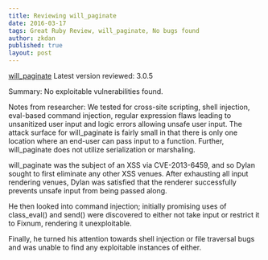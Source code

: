 ```yaml
---
title: Reviewing will_paginate
date: 2016-03-17
tags: Great Ruby Review, will_paginate, No bugs found
author: zkdan
published: true
layout: post
---
```

[will_paginate](https://github.com/mislav/will_paginate)
Latest version reviewed: 3.0.5

Summary: No exploitable vulnerabilities found.

Notes from researcher:
We tested for cross-site scripting, shell injection, eval-based command injection, regular expression flaws leading to unsanitized user input and logic errors allowing unsafe user input. The attack surface for will_paginate is fairly small in that there is only one location where an end-user can pass input to a function. Further, will_paginate does not utilize serialization or marshaling.

will_paginate was the subject of an XSS via CVE-2013-6459, and so Dylan sought to first eliminate any other XSS venues. After exhausting all input rendering venues, Dylan was satisfied that the renderer successfully prevents unsafe input from being passed along.

He then looked into command injection; initially promising uses of class_eval() and send() were discovered to either not take input or restrict it to Fixnum, rendering it unexploitable.

Finally, he turned his attention towards shell injection or file traversal bugs and was unable to find any exploitable instances of either.

